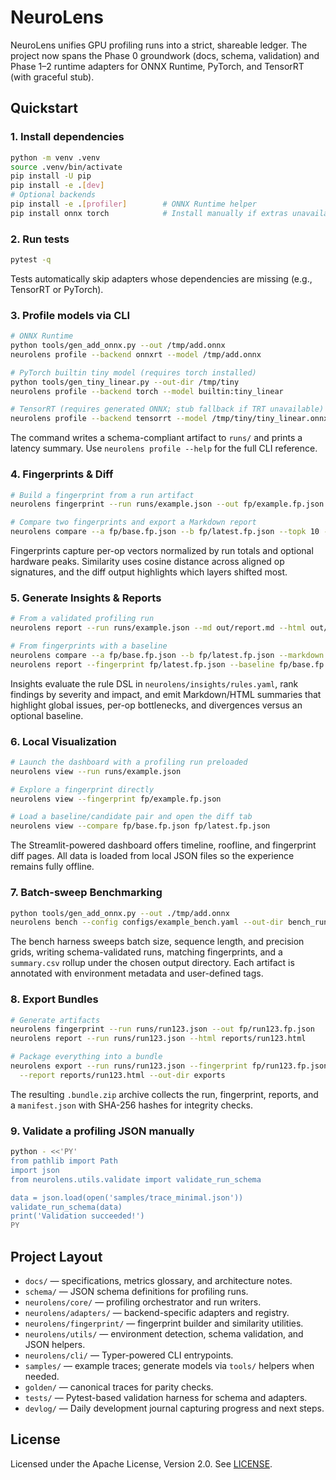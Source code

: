 # NeuroLens

NeuroLens unifies GPU profiling runs into a strict, shareable ledger. The project now spans the Phase 0 groundwork (docs, schema, validation) and Phase 1–2 runtime adapters for ONNX Runtime, PyTorch, and TensorRT (with graceful stub).

## Quickstart

### 1. Install dependencies
```bash
python -m venv .venv
source .venv/bin/activate
pip install -U pip
pip install -e .[dev]
# Optional backends
pip install -e .[profiler]        # ONNX Runtime helper
pip install onnx torch            # Install manually if extras unavailable
```

### 2. Run tests
```bash
pytest -q
```
Tests automatically skip adapters whose dependencies are missing (e.g., TensorRT or PyTorch).

### 3. Profile models via CLI
```bash
# ONNX Runtime
python tools/gen_add_onnx.py --out /tmp/add.onnx
neurolens profile --backend onnxrt --model /tmp/add.onnx

# PyTorch builtin tiny model (requires torch installed)
python tools/gen_tiny_linear.py --out-dir /tmp/tiny
neurolens profile --backend torch --model builtin:tiny_linear

# TensorRT (requires generated ONNX; stub fallback if TRT unavailable)
neurolens profile --backend tensorrt --model /tmp/tiny/tiny_linear.onnx --allow-stub-trt
```
The command writes a schema-compliant artifact to `runs/` and prints a latency summary. Use `neurolens profile --help` for the full CLI reference.

### 4. Fingerprints & Diff
```bash
# Build a fingerprint from a run artifact
neurolens fingerprint --run runs/example.json --out fp/example.fp.json

# Compare two fingerprints and export a Markdown report
neurolens compare --a fp/base.fp.json --b fp/latest.fp.json --topk 10 --markdown out/compare.md
```
Fingerprints capture per-op vectors normalized by run totals and optional hardware peaks. Similarity uses cosine distance across
aligned op signatures, and the diff output highlights which layers shifted most.

### 5. Generate Insights & Reports
```bash
# From a validated profiling run
neurolens report --run runs/example.json --md out/report.md --html out/report.html

# From fingerprints with a baseline
neurolens compare --a fp/base.fp.json --b fp/latest.fp.json --markdown out/diff.md
neurolens report --fingerprint fp/latest.fp.json --baseline fp/base.fp.json --html out/report.html
```
Insights evaluate the rule DSL in `neurolens/insights/rules.yaml`, rank findings by severity and impact, and emit Markdown/HTML summaries that highlight global issues, per-op bottlenecks, and divergences versus an optional baseline.

### 6. Local Visualization
```bash
# Launch the dashboard with a profiling run preloaded
neurolens view --run runs/example.json

# Explore a fingerprint directly
neurolens view --fingerprint fp/example.fp.json

# Load a baseline/candidate pair and open the diff tab
neurolens view --compare fp/base.fp.json fp/latest.fp.json
```
The Streamlit-powered dashboard offers timeline, roofline, and fingerprint diff pages. All data is loaded from local JSON files so the experience remains fully offline.

### 7. Batch-sweep Benchmarking
```bash
python tools/gen_add_onnx.py --out ./tmp/add.onnx
neurolens bench --config configs/example_bench.yaml --out-dir bench_runs
```
The bench harness sweeps batch size, sequence length, and precision grids, writing
schema-validated runs, matching fingerprints, and a `summary.csv` rollup under the
chosen output directory. Each artifact is annotated with environment metadata and
user-defined tags.

### 8. Export Bundles
```bash
# Generate artifacts
neurolens fingerprint --run runs/run123.json --out fp/run123.fp.json
neurolens report --run runs/run123.json --html reports/run123.html

# Package everything into a bundle
neurolens export --run runs/run123.json --fingerprint fp/run123.fp.json \
  --report reports/run123.html --out-dir exports
```
The resulting `.bundle.zip` archive collects the run, fingerprint, reports, and a `manifest.json` with SHA-256 hashes for integrity checks.

### 9. Validate a profiling JSON manually
```bash
python - <<'PY'
from pathlib import Path
import json
from neurolens.utils.validate import validate_run_schema

data = json.load(open('samples/trace_minimal.json'))
validate_run_schema(data)
print('Validation succeeded!')
PY
```

## Project Layout
- `docs/` — specifications, metrics glossary, and architecture notes.
- `schema/` — JSON schema definitions for profiling runs.
- `neurolens/core/` — profiling orchestrator and run writers.
- `neurolens/adapters/` — backend-specific adapters and registry.
- `neurolens/fingerprint/` — fingerprint builder and similarity utilities.
- `neurolens/utils/` — environment detection, schema validation, and JSON helpers.
- `neurolens/cli/` — Typer-powered CLI entrypoints.
- `samples/` — example traces; generate models via `tools/` helpers when needed.
- `golden/` — canonical traces for parity checks.
- `tests/` — Pytest-based validation harness for schema and adapters.
- `devlog/` — Daily development journal capturing progress and next steps.

## License
Licensed under the Apache License, Version 2.0. See [LICENSE](LICENSE).
